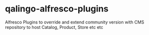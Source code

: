 qalingo-alfresco-plugins
=======================

Alfresco Plugins to override and extend community version with CMS repository to host Catalog, Product, Store etc etc 
